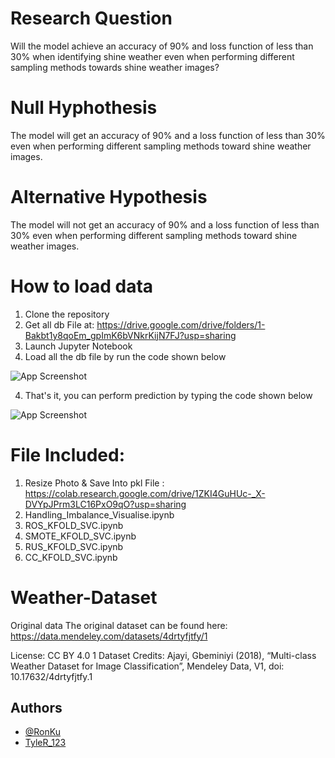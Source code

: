 # Research Question
Will the model achieve an accuracy of 90% and loss function of less than 30% when identifying shine weather even when performing different sampling methods towards shine weather images? 

# Null Hyphothesis 
The model will get an accuracy of 90% and a loss function of less than 30% even when performing different sampling methods toward shine weather images. 

# Alternative Hypothesis
The model will not get an accuracy of 90% and a loss function of less than 30% even when performing different sampling methods toward shine weather images.

# How to load data
1) Clone the repository
2) Get all db File at: https://drive.google.com/drive/folders/1-Bakbt1y8qoEm_gpImK6bVNkrKijN7FJ?usp=sharing
2) Launch Jupyter Notebook
3) Load all the db file by run the code shown below

![App Screenshot](https://github.com/RonKu01/Data_Science_Project_Handle_Imbalance_Data/blob/main/photo1.jpg)


4) That's it, you can perform prediction by typing the code shown below 

![App Screenshot](https://github.com/RonKu01/Data_Science_Project_Handle_Imbalance_Data/blob/main/photo2.jpg)


# File Included:
1) Resize Photo & Save Into pkl File : https://colab.research.google.com/drive/1ZKI4GuHUc-_X-DVYpJPrm3LC16PxO9qO?usp=sharing
2) Handling_Imbalance_Visualise.ipynb
3) ROS_KFOLD_SVC.ipynb
4) SMOTE_KFOLD_SVC.ipynb
5) RUS_KFOLD_SVC.ipynb
6) CC_KFOLD_SVC.ipynb

# Weather-Dataset
Original data
The original dataset can be found here: https://data.mendeley.com/datasets/4drtyfjtfy/1

License: CC BY 4.0
1 Dataset Credits: Ajayi, Gbeminiyi (2018), “Multi-class Weather Dataset for Image Classification”, Mendeley Data, V1, doi: 10.17632/4drtyfjtfy.1

## Authors

- [@RonKu](https://github.com/RonKu01)
- [TyleR_123](https://github.com/TyleRlee123)
